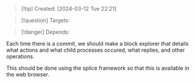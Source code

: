
>[!tip] Created: [2024-03-12 Tue 22:21]

>[!question] Targets: 

>[!danger] Depends: 

Each time there is a commit, we should make a block explorer that details what actions and what child processes occured, what replies, and other operations.

This should be done using the splice framework so that this is available in the web browser.